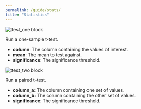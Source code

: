 ```yaml
---
permalink: /guide/stats/
title: "Statistics"
---
```


<img class="block" src="{{page.permalink | append: 'ttest_one.png' | relative_url}}" alt="ttest_one block"/>

Run a one-sample t-test.

- **column**: The column containing the values of interest.
- **mean**: The mean to test against.
- **significance**: The significance threshold.

<img class="block" src="{{page.permalink | append: 'ttest_two.png' | relative_url}}" alt="ttest_two block"/>

Run a paired t-test.

- **column_a**: The column containing one set of values.
- **column_b**: The column containing the other set of values.
- **significance**: The significance threshold.
